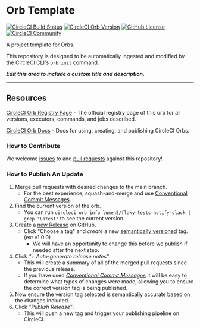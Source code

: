 # Orb Template


[![CircleCI Build Status](https://circleci.com/gh/Lumen5/flaky-test-notify-slack-orb.svg?style=shield "CircleCI Build Status")](https://circleci.com/gh/Lumen5/flaky-test-notify-slack-orb) [![CircleCI Orb Version](https://badges.circleci.com/orbs/lumen5/flaky-tests-notify-slack.svg)](https://circleci.com/developer/orbs/orb/lumen5/flaky-tests-notify-slack) [![GitHub License](https://img.shields.io/badge/license-MIT-lightgrey.svg)](https://raw.githubusercontent.com/Lumen5/flaky-test-notify-slack-orb/master/LICENSE) [![CircleCI Community](https://img.shields.io/badge/community-CircleCI%20Discuss-343434.svg)](https://discuss.circleci.com/c/ecosystem/orbs)



A project template for Orbs.

This repository is designed to be automatically ingested and modified by the CircleCI CLI's `orb init` command.

_**Edit this area to include a custom title and description.**_

---

## Resources

[CircleCI Orb Registry Page](https://circleci.com/developer/orbs/orb/lumen5/flaky-tests-notify-slack) - The official registry page of this orb for all versions, executors, commands, and jobs described.

[CircleCI Orb Docs](https://circleci.com/docs/orb-intro/#section=configuration) - Docs for using, creating, and publishing CircleCI Orbs.

### How to Contribute

We welcome [issues](https://github.com/Lumen5/flaky-test-notify-slack-orb/issues) to and [pull requests](https://github.com/Lumen5/flaky-test-notify-slack-orb/pulls) against this repository!

### How to Publish An Update
1. Merge pull requests with desired changes to the main branch.
    - For the best experience, squash-and-merge and use [Conventional Commit Messages](https://conventionalcommits.org/).
2. Find the current version of the orb.
    - You can run `circleci orb info lumen5/flaky-tests-notify-slack | grep "Latest"` to see the current version.
3. Create a [new Release](https://github.com/Lumen5/flaky-test-notify-slack-orb/releases/new) on GitHub.
    - Click "Choose a tag" and _create_ a new [semantically versioned](http://semver.org/) tag. (ex: v1.0.0)
      - We will have an opportunity to change this before we publish if needed after the next step.
4.  Click _"+ Auto-generate release notes"_.
    - This will create a summary of all of the merged pull requests since the previous release.
    - If you have used _[Conventional Commit Messages](https://conventionalcommits.org/)_ it will be easy to determine what types of changes were made, allowing you to ensure the correct version tag is being published.
5. Now ensure the version tag selected is semantically accurate based on the changes included.
6. Click _"Publish Release"_.
    - This will push a new tag and trigger your publishing pipeline on CircleCI.